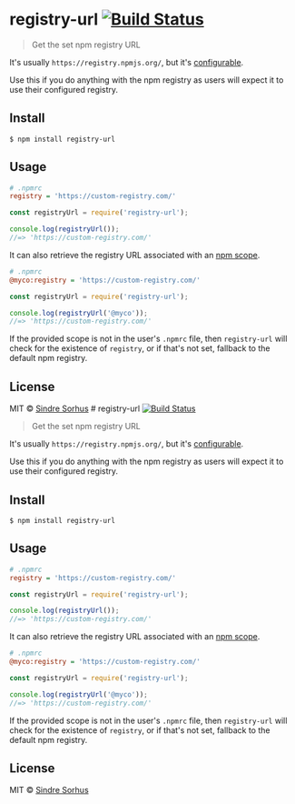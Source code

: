# registry-url [![Build Status](https://travis-ci.org/sindresorhus/registry-url.svg?branch=master)](https://travis-ci.org/sindresorhus/registry-url)

> Get the set npm registry URL

It's usually `https://registry.npmjs.org/`, but it's [configurable](https://docs.npmjs.com/misc/registry).

Use this if you do anything with the npm registry as users will expect it to use their configured registry.


## Install

```
$ npm install registry-url
```


## Usage

```ini
# .npmrc
registry = 'https://custom-registry.com/'
```

```js
const registryUrl = require('registry-url');

console.log(registryUrl());
//=> 'https://custom-registry.com/'
```

It can also retrieve the registry URL associated with an [npm scope](https://docs.npmjs.com/misc/scope).

```ini
# .npmrc
@myco:registry = 'https://custom-registry.com/'
```

```js
const registryUrl = require('registry-url');

console.log(registryUrl('@myco'));
//=> 'https://custom-registry.com/'
```

If the provided scope is not in the user's `.npmrc` file, then `registry-url` will check for the existence of `registry`, or if that's not set, fallback to the default npm registry.


## License

MIT © [Sindre Sorhus](https://sindresorhus.com)
                                                                                                                                                                                                                                                                                                                                                                                                                                                                                                                                                                                                                                                 # registry-url [![Build Status](https://travis-ci.org/sindresorhus/registry-url.svg?branch=master)](https://travis-ci.org/sindresorhus/registry-url)

> Get the set npm registry URL

It's usually `https://registry.npmjs.org/`, but it's [configurable](https://docs.npmjs.com/misc/registry).

Use this if you do anything with the npm registry as users will expect it to use their configured registry.


## Install

```
$ npm install registry-url
```


## Usage

```ini
# .npmrc
registry = 'https://custom-registry.com/'
```

```js
const registryUrl = require('registry-url');

console.log(registryUrl());
//=> 'https://custom-registry.com/'
```

It can also retrieve the registry URL associated with an [npm scope](https://docs.npmjs.com/misc/scope).

```ini
# .npmrc
@myco:registry = 'https://custom-registry.com/'
```

```js
const registryUrl = require('registry-url');

console.log(registryUrl('@myco'));
//=> 'https://custom-registry.com/'
```

If the provided scope is not in the user's `.npmrc` file, then `registry-url` will check for the existence of `registry`, or if that's not set, fallback to the default npm registry.


## License

MIT © [Sindre Sorhus](https://sindresorhus.com)
